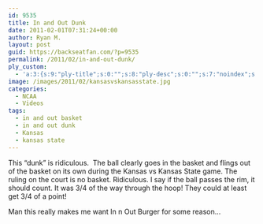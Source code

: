 ```yaml
---
id: 9535
title: In and Out Dunk
date: 2011-02-01T07:31:24+00:00
author: Ryan M.
layout: post
guid: https://backseatfan.com/?p=9535
permalink: /2011/02/in-and-out-dunk/
ply_custom:
  - 'a:3:{s:9:"ply-title";s:0:"";s:8:"ply-desc";s:0:"";s:7:"noindex";s:0:"";}'
image: /images/2011/02/kansasvskansasstate.jpg
categories:
  - NCAA
  - Videos
tags:
  - in and out basket
  - in and out dunk
  - Kansas
  - kansas state
---
```


<div class="entry">
  <p>
  </p>

  <p>
    This &#8220;dunk&#8221; is ridiculous.  The ball clearly goes in the basket and flings out of the basket on its own during the Kansas vs Kansas State game. The ruling on the court is no basket. Ridiculous. I say if the ball passes the rim, it should count. It was 3/4 of the way through the hoop! They could at least get 3/4 of a point!
  </p>

  <p>
    Man this really makes me want In n Out Burger for some reason&#8230;
  </p>
</div>
